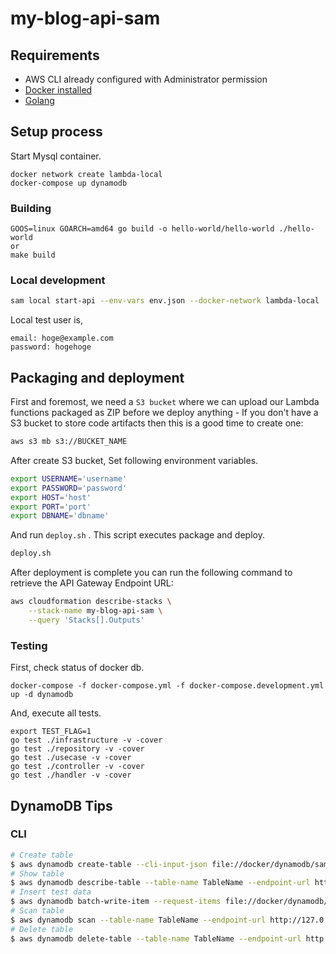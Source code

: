 # my-blog-api-sam

## Requirements

* AWS CLI already configured with Administrator permission
* [Docker installed](https://www.docker.com/community-edition)
* [Golang](https://golang.org)

## Setup process

Start Mysql container.

```shell
docker network create lambda-local
docker-compose up dynamodb
```

### Building

```shell
GOOS=linux GOARCH=amd64 go build -o hello-world/hello-world ./hello-world
or
make build
```

### Local development

```bash
sam local start-api --env-vars env.json --docker-network lambda-local
```
Local test user is,

```
email: hoge@example.com
password: hogehoge
```

## Packaging and deployment

First and foremost, we need a `S3 bucket` where we can upload our Lambda functions packaged as ZIP before we deploy anything - If you don't have a S3 bucket to store code artifacts then this is a good time to create one:

```bash
aws s3 mb s3://BUCKET_NAME
```

After create S3 bucket, Set following environment variables.

```bash
export USERNAME='username'
export PASSWORD='password'
export HOST='host'
export PORT='port'
export DBNAME='dbname'
```

And run `deploy.sh` . This script executes package and deploy.

```bash
deploy.sh
```

After deployment is complete you can run the following command to retrieve the API Gateway Endpoint URL:

```bash
aws cloudformation describe-stacks \
    --stack-name my-blog-api-sam \
    --query 'Stacks[].Outputs'
``` 

### Testing

First, check status of docker db.

```shell
docker-compose -f docker-compose.yml -f docker-compose.development.yml up -d dynamodb
```
And, execute all tests.

```shell
export TEST_FLAG=1
go test ./infrastructure -v -cover
go test ./repository -v -cover
go test ./usecase -v -cover
go test ./controller -v -cover
go test ./handler -v -cover
```

## DynamoDB Tips

### CLI

```bash
# Create table
$ aws dynamodb create-table --cli-input-json file://docker/dynamodb/sample/table.json --endpoint-url http://127.0.0.1:3307 --region ap-northeast-1
# Show table
$ aws dynamodb describe-table --table-name TableName --endpoint-url http://127.0.0.1:3307 --region ap-northeast-1
# Insert test data
$ aws dynamodb batch-write-item --request-items file://docker/dynamodb/sample/data.json --endpoint-url http://127.0.0.1:3307 --region ap-northeast-1
# Scan table
$ aws dynamodb scan --table-name TableName --endpoint-url http://127.0.0.1:3307 --region ap-northeast-1
# Delete table
$ aws dynamodb delete-table --table-name TableName --endpoint-url http://127.0.0.1:3307 --region ap-northeast-1
```
